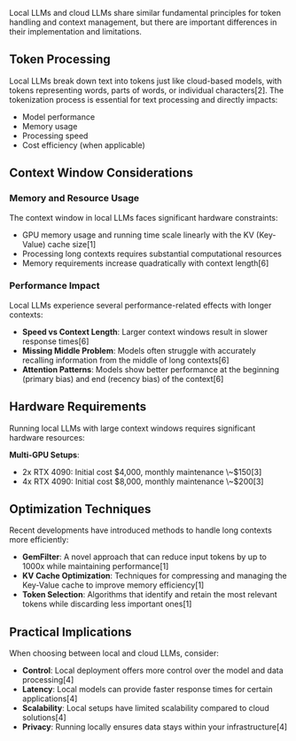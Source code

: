 Local LLMs and cloud LLMs share similar fundamental principles for token handling and context management, but there are important differences in their implementation and limitations.

## Token Processing

Local LLMs break down text into tokens just like cloud-based models, with tokens representing words, parts of words, or individual characters\[2]. The tokenization process is essential for text processing and directly impacts:

- Model performance
- Memory usage
- Processing speed
- Cost efficiency (when applicable)

## Context Window Considerations

### Memory and Resource Usage

The context window in local LLMs faces significant hardware constraints:

- GPU memory usage and running time scale linearly with the KV (Key-Value) cache size\[1]
- Processing long contexts requires substantial computational resources
- Memory requirements increase quadratically with context length\[6]

### Performance Impact

Local LLMs experience several performance-related effects with longer contexts:

- **Speed vs Context Length**: Larger context windows result in slower response times\[6]
- **Missing Middle Problem**: Models often struggle with accurately recalling information from the middle of long contexts\[6]
- **Attention Patterns**: Models show better performance at the beginning (primary bias) and end (recency bias) of the context\[6]

## Hardware Requirements

Running local LLMs with large context windows requires significant hardware resources:

**Multi-GPU Setups**:

- 2x RTX 4090: Initial cost $4,000, monthly maintenance \~$150\[3]
- 4x RTX 4090: Initial cost $8,000, monthly maintenance \~$200\[3]

## Optimization Techniques

Recent developments have introduced methods to handle long contexts more efficiently:

- **GemFilter**: A novel approach that can reduce input tokens by up to 1000x while maintaining performance\[1]
- **KV Cache Optimization**: Techniques for compressing and managing the Key-Value cache to improve memory efficiency\[1]
- **Token Selection**: Algorithms that identify and retain the most relevant tokens while discarding less important ones\[1]

## Practical Implications

When choosing between local and cloud LLMs, consider:

- **Control**: Local deployment offers more control over the model and data processing\[4]
- **Latency**: Local models can provide faster response times for certain applications\[4]
- **Scalability**: Local setups have limited scalability compared to cloud solutions\[4]
- **Privacy**: Running locally ensures data stays within your infrastructure\[4]

&#x20;
